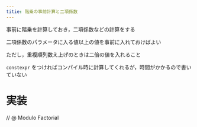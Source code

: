```yaml
---
titie: 階乗の事前計算と二項係数
---
```


事前に階乗を計算しておき，二項係数などの計算をする

二項係数のパラメータに入る値以上の値を事前に入れておけばよい

ただし，重複順列数え上げのときは二倍の値を入れること

`constexpr` をつければコンパイル時に計算してくれるが，時間がかかるので書いていない

# 実装

// @ Modulo Factorial

